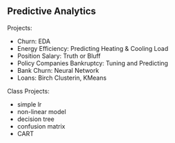 ## Predictive Analytics

Projects:
- Churn: EDA
- Energy Efficiency: Predicting Heating & Cooling Load
- Position Salary: Truth or Bluff
- Policy Companies Bankruptcy: Tuning and Predicting  
- Bank Churn: Neural Network  
- Loans: Birch Clusterin, KMeans


Class Projects:
- simple lr
- non-linear model
- decision tree
- confusion matrix
- CART
